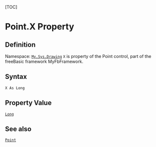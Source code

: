 [TOC]
# Point.X Property

## Definition
Namespace: [`My.Sys.Drawing`](My.Sys.Drawing.md)
`X` is property of the Point control, part of the freeBasic framework MyFbFramework.
## Syntax
```freeBasic
X As Long
```
## Property Value
[`Long`]("https://www.freebasic.net/wiki/KeyPgLong")
## See also
[`Point`](Point.md)
